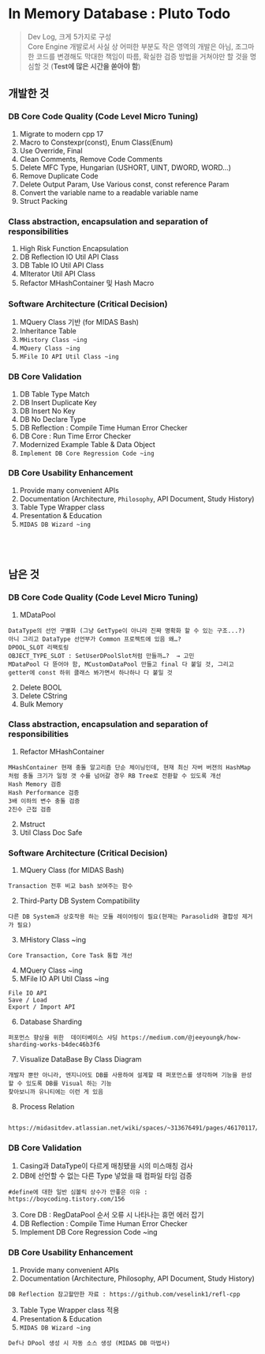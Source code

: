 
# In Memory Database : Pluto Todo

> Dev Log, 크게 5가지로 구성<br/>
 Core Engine 개발로서 사실 상 어떠한 부분도 작은 영역의 개발은 아님, 조그마한 코드를 변경해도 막대한 책임이 따름, 확실한 검증 방법을 거쳐야만 할 것을 명심할 것 (__Test에 많은 시간을 쏟아야 함__)

## 개발한 것
### DB Core Code Quality (Code Level Micro Tuning)
   1) Migrate to modern cpp 17
   2) Macro to Constexpr(const), Enum Class(Enum)
   3) Use Override, Final
   4) Clean Comments, Remove Code Comments
   5) Delete MFC Type, Hungarian (USHORT, UINT, DWORD, WORD...)
   6) Remove Duplicate Code
   7) Delete Output Param, Use Various const, const reference Param
   8) Convert the variable name to a readable variable name
   9) Struct Packing

### Class abstraction, encapsulation and separation of responsibilities
   1) High Risk Function Encapsulation
   2) DB Reflection IO Util API Class
   3) DB Table IO Util API Class
   4) MIterator Util API Class
   5) Refactor MHashContainer 및 Hash Macro

### Software Architecture (Critical Decision)
   1) MQuery Class 기반 (for MIDAS Bash)
   2) Inheritance Table
   3) `MHistory Class ~ing`
   4) `MQuery Class ~ing`
   5) `MFile IO API Util Class ~ing`

### DB Core Validation
   1) DB Table Type Match
   2) DB Insert Duplicate Key
   3) DB Insert No Key
   4) DB No Declare Type
   5) DB Reflection : Compile Time Human Error Checker
   6) DB Core : Run Time Error Checker
   7) Modernized Example Table & Data Object
   8) `Implement DB Core Regression Code ~ing`

### DB Core Usability Enhancement
   1) Provide many convenient APIs
   2) Documentation (Architecture, `Philosophy`, API Document, Study History)
   3) Table Type Wrapper class
   4) Presentation & Education
   5) `MIDAS DB Wizard ~ing`

<br/><br/>

## 남은 것
### DB Core Code Quality (Code Level Micro Tuning)
   1) MDataPool
~~~
DataType의 선언 구별화 (그냥 GetType이 아니라 진짜 명확화 할 수 있는 구조...?)
아니 그리고 DataType 선언부가 Common 프로젝트에 있음 왜…?
DPOOL_SLOT 리팩토링
OBJECT_TYPE_SLOT : SetUserDPoolSlot처럼 만들까…?  → 고민
MDataPool 다 뜯어야 함, MCustomDataPool 만들고 final 다 붙일 것, 그리고 getter에 const 하위 클래스 봐가면서 하나하나 다 붙일 것
~~~
   2) Delete BOOL
   3) Delete CString
   4) Bulk Memory

### Class abstraction, encapsulation and separation of responsibilities
   1) Refactor MHashContainer
~~~
MHashContainer 현재 충돌 알고리즘 단순 체이닝인데, 현재 최신 자버 버젼의 HashMap 처럼 충돌 크기가 일정 갯 수를 넘어갈 경우 RB Tree로 전환할 수 있도록 개선
Hash Memory 검증
Hash Performance 검증
3배 이하의 변수 충돌 검증
2진수 근접 검증
~~~
   2) Mstruct
   3) Util Class Doc Safe

### Software Architecture (Critical Decision)
   1) MQuery Class (for MIDAS Bash)
~~~
Transaction 전후 비교 bash 보여주는 함수
~~~
   2) Third-Party DB System Compatibility
~~~
다른 DB System과 상호작용 하는 모듈 레이어링이 필요(현재는 Parasolid와 결합성 제거가 필요)
~~~
   3) MHistory Class ~ing
~~~
Core Transaction, Core Task 통합 개선
~~~
   4) MQuery Class ~ing
   5) MFile IO API Util Class ~ing
~~~
File IO API
Save / Load
Export / Import API
~~~
   6) Database Sharding
~~~
퍼포먼스 향상을 위한  데이터베이스 샤딩 https://medium.com/@jeeyoungk/how-sharding-works-b4dec46b3f6
~~~
   7) Visualize DataBase By Class Diagram
~~~
개발자 뿐만 아니라, 엔지니어도 DB를 사용하여 설계할 때 퍼포먼스를 생각하며 기능을 완성할 수 있도록 DB를 Visual 하는 기능
찾아보니까 유니티에는 이런 게 있음
~~~
   8) Process Relation
~~~
   https://midasitdev.atlassian.net/wiki/spaces/~313676491/pages/46170117/CIM+DB
~~~

### DB Core Validation
   1) Casing과 DataType이 다르게 매칭됐을 시의 미스매칭 검사
   2) DB에 선언할 수 없는 다른 Type 넣었을 때 컴파일 타임 검증
~~~
#define에 대한 일반 심볼릭 상수가 안좋은 이유 :
https://boycoding.tistory.com/156
~~~
   3) Core DB : RegDataPool 순서 오류 시 나타나는 휴먼 에러 잡기
   4) DB Reflection : Compile Time Human Error Checker
   5) Implement DB Core Regression Code ~ing

### DB Core Usability Enhancement
   1) Provide many convenient APIs
   2) Documentation (Architecture, Philosophy, API Document, Study History)
~~~
DB Reflection 참고할만한 자료 : https://github.com/veselink1/refl-cpp
~~~
   3) Table Type Wrapper class 적용
   4) Presentation & Education
   5) `MIDAS DB Wizard ~ing`
~~~
Def나 DPool 생성 시 자동 소스 생성 (MIDAS DB 마법사)
~~~
